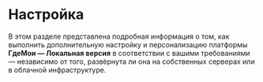 # Настройка

В этом разделе представлена подробная информация о том, как выполнить дополнительную настройку и персонализацию платформы **ГдеМои — Локальная версия** в соответствии с вашими требованиями — независимо от того, развёрнута ли она на собственных серверах или в облачной инфраструктуре.
